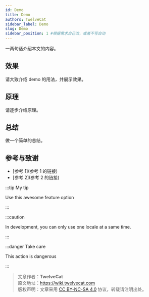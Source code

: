 ```yaml
---
id: Demo
title: Demo
authors: TwelveCat
sidebar_label: Demo
slug: Demo
sidebar_position: 1 #根据需求自己改，或者不写自动
---
```


一两句话介绍本文的内容。

## 效果

请大致介绍 demo 的用法，并展示效果。

## 原理

请逐步介绍原理。

## 总结

做一个简单的总结。

## 参考与致谢

- [参考 1](参考 1 的链接)
- [参考 2](参考 2 的链接)

:::tip My tip

Use this awesome feature option

:::

:::caution

In development, you can only use one locale at a same time.

:::

:::danger Take care

This action is dangerous

:::

> 文章作者：**TwelveCat**  
> 原文地址：<https://wiki.twelvecat.com>  
> 版权声明：文章采用 [CC BY-NC-SA 4.0](https://creativecommons.org/licenses/by-nc-sa/4.0/deed.zh) 协议，转载请注明出处。
